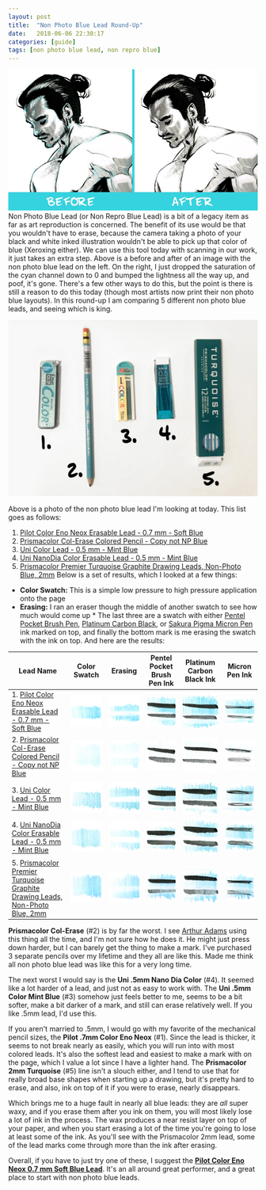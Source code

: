 ```yaml
---
layout: post
title:  "Non Photo Blue Lead Round-Up"
date:   2018-06-06 22:30:17
categories: [guide]
tags: [non photo blue lead, non repro blue]
---
```


![Before and After making adjustments in Photoshop](/assets/img/blog-images/before-after.jpg) Non Photo Blue Lead (or Non Repro Blue Lead) is a bit of a legacy item as far as art reproduction is concerned. The benefit of its use would be that you wouldn't have to erase, because the camera taking a photo of your black and white inked illustration wouldn't be able to pick up that color of blue (Xeroxing either). We can use this tool today with scanning in our work, it just takes an extra step. Above is a before and after of an image with the non photo blue lead on the left. On the right, I just dropped the saturation of the cyan channel down to 0 and bumped the lightness all the way up, and poof, it's gone. There's a few other ways to do this, but the point is there is still a reason to do this today (though most artists now print their non photo blue layouts). In this round-up I am comparing 5 different non photo blue leads, and seeing which is king.

<!--more-->

![Non Photo Blue](/assets/img/blog-images/lead-guide.jpg)

Above is a photo of the non photo blue lead I'm looking at today. This list goes as follows:
1. [Pilot Color Eno Neox Erasable Lead - 0.7 mm - Soft Blue](https://www.jetpens.com/Pilot-Color-Eno-Neox-Erasable-Lead-0.7-mm-Soft-Blue/pd/1169)
2. [Prismacolor Col-Erase Colored Pencil - Copy not NP Blue](https://www.jetpens.com/Prismacolor-Col-Erase-Colored-Pencil-Copy-not-NP-Blue-20028/pd/16341)
3. [Uni Color Lead - 0.5 mm - Mint Blue](https://www.jetpens.com/Uni-Color-Lead-0.5-mm-Mint-Blue/pd/1370)
4. [Uni NanoDia Color Erasable Lead - 0.5 mm - Mint Blue](https://www.jetpens.com/Uni-NanoDia-Color-Erasable-Lead-0.5-mm-Mint-Blue/pd/17953)
5. [Prismacolor Premier Turquoise Graphite Drawing Leads, Non-Photo Blue, 2mm](https://www.amazon.com/Prismacolor-Turquoise-Graphite-Non-Photo-12-Count/dp/B001HA7ZUA) Below is a set of results, which I looked at a few things:


* **Color Swatch:** This is a simple low pressure to high pressure application onto the page
* **Erasing:** I ran an eraser though the middle of another swatch to see how much would come up * The last three are a swatch with either [Pentel Pocket Brush Pen](https://www.jetpens.com/Pentel-Pocket-Brush-Pen-Refill-Cartridges-Black-Pack-of-4/pd/1771), [Platinum Carbon Black](https://www.jetpens.com/Platinum-Carbon-Pen-Ink-Cartridge-Pack-of-4-Black/pd/3462), or [Sakura Pigma Micron Pen](https://www.jetpens.com/Sakura-Pigma-Micron-Pen-Size-05-0.45-mm-Black/pd/768) ink marked on top, and finally the bottom mark is me erasing the swatch with the ink on top. And here are the results:

| Lead Name | Color Swatch | Erasing | Pentel Pocket Brush Pen Ink | Platinum Carbon Black Ink | Micron Pen Ink |
| ------------- | ------------- | ------------- | ------------- | ------------- | ------------- |
| 1. [Pilot Color Eno Neox Erasable Lead - 0.7 mm - Soft Blue](https://www.jetpens.com/Pilot-Color-Eno-Neox-Erasable-Lead-0.7-mm-Soft-Blue/pd/1169)| ![Pilot Color Eno Neox 0.7mm Soft Blue Swatch](/assets/img/blog-images/pilot-7mm-eno-neox-swatch.jpg) | ![Pilot Color Eno Neox 0.7mm Soft Blue Erasing](/assets/img/blog-images/pilot-7mm-eno-neox-erasing.jpg) | ![Pilot Color Eno Neox 0.7mm Soft Blue with Pentel Pocket Brush Pen](/assets/img/blog-images/pilot-7mm-eno-neox-pentel-bp.jpg) |![Pilot Color Eno Neox 0.7mm Soft Blue With Platinum Carbon Black Ink](/assets/img/blog-images/pilot-7mm-eno-neox-platinum-bp.jpg) | ![Pilot Color Eno Neox 0.7mm Soft Blue with Micron Pen](/assets/img/blog-images/pilot-7mm-eno-neox-micron.jpg) |
| 2. [Prismacolor Col-Erase Colored Pencil - Copy not NP Blue](https://www.jetpens.com/Prismacolor-Col-Erase-Colored-Pencil-Copy-not-NP-Blue-20028/pd/16341) | ![Prismacolor Col-Erase Colored Pencil - Copy not NP Blue Swatch](/assets/img/blog-images/prismacolor-colerase-pencil-swatch.jpg) | ![Prismacolor Col-Erase Colored Pencil - Copy not NP Blue Erasing](/assets/img/blog-images/prismacolor-colerase-pencil-erasing.jpg) | ![Prismacolor Col-Erase Colored Pencil - Copy not NP Blue with Pentel Pocket Brush Pen](/assets/img/blog-images/prismacolor-colerase-pencil-pentel-bp.jpg) | ![Prismacolor Col-Erase Colored Pencil - Copy not NP Blue With Platinum Carbon Black Ink](/assets/img/blog-images/prismacolor-colerase-pencil-platinum-bp.jpg) | ![Prismacolor Col-Erase Colored Pencil - Copy not NP Blue with Micron Pen](/assets/img/blog-images/prismacolor-colerase-pencil-micron.jpg) |
| 3. [Uni Color Lead - 0.5 mm - Mint Blue](https://www.jetpens.com/Uni-Color-Lead-0.5-mm-Mint-Blue/pd/1370)| ![Uni Color Lead - 0.5 mm - Mint Blue Swatch](/assets/img/blog-images/uni-color-5mm-mint-swatch.jpg) | ![Uni Color Lead - 0.5 mm - Mint Blue Erasing](/assets/img/blog-images/uni-color-5mm-mint-erasing.jpg) | ![Uni Color Lead - 0.5 mm - Mint Blue with Pentel Pocket Brush Pen](/assets/img/blog-images/uni-color-5mm-mint-pentel-bp.jpg) |![Uni Color Lead - 0.5 mm - Mint Blue With Platinum Carbon Black Ink](/assets/img/blog-images/uni-color-5mm-mint-platinum-bp.jpg) | ![Uni Color Lead - 0.5 mm - Mint Blue with Micron Pen](/assets/img/blog-images/uni-color-5mm-mint-micron.jpg)|
|4. [Uni NanoDia Color Erasable Lead - 0.5 mm - Mint Blue](https://www.jetpens.com/Uni-NanoDia-Color-Erasable-Lead-0.5-mm-Mint-Blue/pd/17953) | ![Uni NanoDia Color Erasable Lead - 0.5 mm - Mint Blue Swatch](/assets/img/blog-images/uni-nanodia-5mm-swatch.jpg) | ![Uni NanoDia Color Erasable Lead - 0.5 mm - Mint Blue Erasing](/assets/img/blog-images/uni-nanodia-5mm-erasing.jpg) | ![Uni NanoDia Color Erasable Lead - 0.5 mm - Mint Blue with Pentel Pocket Brush Pen](/assets/img/blog-images/uni-nanodia-5mm-pentel-bp.jpg) |![Uni NanoDia Color Erasable Lead - 0.5 mm - Mint Blue With Platinum Carbon Black Ink](/assets/img/blog-images/uni-nanodia-5mm-platinum-bp.jpg) | ![Uni NanoDia Color Erasable Lead - 0.5 mm - Mint Blue with Micron Pen](/assets/img/blog-images/uni-nanodia-5mm-micron.jpg)|
|5. [Prismacolor Premier Turquoise Graphite Drawing Leads, Non-Photo Blue, 2mm](https://www.amazon.com/Prismacolor-Turquoise-Graphite-Non-Photo-12-Count/dp/B001HA7ZUA) | ![Prismacolor Premier Turquoise Graphite Drawing Leads, Non-Photo Blue, 2mm Swatch](/assets/img/blog-images/prismacolor-2mm-turqoiuse-non-photo-blue-swatch.jpg) | ![Prismacolor Premier Turquoise Graphite Drawing Leads, Non-Photo Blue, 2mm Erasing](/assets/img/blog-images/prismacolor-2mm-turqoiuse-non-photo-blue-erasing.jpg) | ![Prismacolor Premier Turquoise Graphite Drawing Leads, Non-Photo Blue, 2mm with Pentel Pocket Brush Pen](/assets/img/blog-images/prismacolor-2mm-turqoiuse-non-photo-blue-pentel-bp.jpg) |![Prismacolor Premier Turquoise Graphite Drawing Leads, Non-Photo Blue, 2mm With Platinum Carbon Black Ink](/assets/img/blog-images/prismacolor-2mm-turqoiuse-non-photo-blue-platinum-bp.jpg) | ![Prismacolor Premier Turquoise Graphite Drawing Leads, Non-Photo Blue, 2mm with Micron Pen](/assets/img/blog-images/prismacolor-2mm-turqoiuse-non-photo-blue-micron.jpg)|

**Prismacolor Col-Erase** (#2) is by far the worst. I see [Arthur Adams](http://arthuradamsart.com/) using this thing all the time, and I'm not sure how he does it. He might just press down harder, but I can barely get the thing to make a mark. I've purchased 3 separate pencils over my lifetime and they all are like this. Made me think all non photo blue lead was like this for a very long time.

The next worst I would say is the **Uni .5mm Nano Dia Color** (#4). It seemed like a lot harder of a lead, and just not as easy to work with. The **Uni .5mm Color Mint Blue** (#3) somehow just feels better to me, seems to be a bit softer, make a bit darker of a mark, and still can erase relatively well. If you like .5mm lead, I'd use this.

If you aren't married to .5mm, I would go with my favorite of the mechanical pencil sizes, the **Pilot .7mm Color Eno Neox** (#1). Since the lead is thicker, it seems to not break nearly as easily, which you will run into with most colored leads. It's also the softest lead and easiest to make a mark with on the page, which I value a lot since I have a lighter hand. The **Prismacolor 2mm Turquoise** (#5) line isn't a slouch either, and I tend to use that for really broad base shapes when starting up a drawing, but it's pretty hard to erase, and also, ink on top of it if you were to erase, nearly disappears.

Which brings me to a huge fault in nearly all blue leads: they are *all* super waxy, and if you erase them after you ink on them, you will most likely lose a lot of ink in the process. The wax produces a near resist layer on top of your paper, and when you start erasing a lot of the time you're going to lose at least some of the ink. As you'll see with the Prismacolor 2mm lead, some of the lead marks come through more than the ink after erasing.

Overall, if you have to just try one of these, I suggest the **[Pilot Color Eno Neox 0.7 mm Soft Blue Lead](https://www.jetpens.com/Pilot-Color-Eno-Neox-Erasable-Lead-0.7-mm-Soft-Blue/pd/1169)**. It's an all around great performer, and a great place to start with non photo blue leads.
